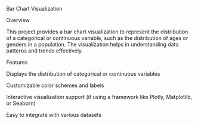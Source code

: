 Bar Chart Visualization

Overview

This project provides a bar chart visualization to represent the distribution of a categorical or continuous variable, such as the distribution of ages or genders in a population. The visualization helps in understanding data patterns and trends effectively.

Features

Displays the distribution of categorical or continuous variables

Customizable color schemes and labels

Interactive visualization support (if using a framework like Plotly, Matplotlib, or Seaborn)

Easy to integrate with various datasets


